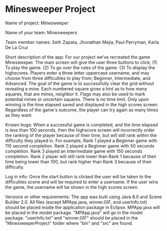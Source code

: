 # Minesweeper Project
Name of project: Minesweeper

Name of your team: Minesweepers 

Team member names: Seth Zapata, Jhonathan Mejia, Paul Perryman, Karla De La Cruz

Short description of the app: For our project we’ve recreated the game Minesweeper. The main screen will give the user three buttons to click; (1) To play the game. (2) To go over the rules of the game. (3) To display the highscores. Players enter a three letter uppercase username, and may choose from three difficulties to play from; Beginner, Intermediate, and Advanced. The goal of the game is to successfully clear the grid without revealing a mine. Each numbered square gives a hint as to how many squares, that are mines, neighbor it. Flags may also be used to mark potential mines or uncertain squares. There is no time limit. Only upon winning is the time elapsed saved and displayed in the high scores screen. Regardless of the game's outcome, the player can try again as many times as they want.

Known bugs: 
     When a successful game is completed, and the time elapsed is less than 100 seconds, then the highscore screen will incorrectly order the ranking of the player because of          their time, but will still rank within the difficulty they played in. For example, Rank 1 played a Beginner game with 110 second completion. Rank 2 played a Beginner game          with 50 seconds completion. Rank 3 played an Intermediate game with 150 seconds completion. Rank 2 player will still rank lower than Rank 1 because of their time being            lower than 100, but rank higher than Rank 3 because of their difficulty.

Log in info: Once the start button is clicked the user will be taken to the difficulties scene and will be required to enter a username. If the user wins the game, the username will be shown in the high scores screen.

Versions or other requirements: The app was built using Java 8.0 and Scene Builder 2.0. All files (except MPApp.java, winner.GIF, and userInfo.txt) should be placed inside the application package in Eclipse. MPApp.java will be placed in the model package. 
    "MPApp.java" will go in the model package.
    "userInfo.txt" and "winner.GIF" should be placed in the "MinesweeperProject" folder where "bin" and "src" are found.

